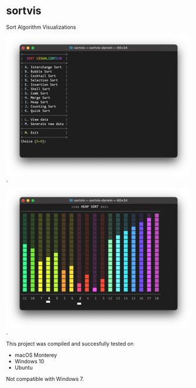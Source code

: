 # sortvis
Sort Algorithm Visualizations

![Screenshot on Mac](screen-01-mac.png "Main menu").

![Screenshot on Mac](screen-02-mac.png "Heap Sort in action").

This project was compiled and succesfully tested on
* macOS Monterey
* Windows 10
* Ubuntu

Not compatible with Windows 7.
